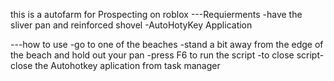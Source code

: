this is a autofarm for Prospecting on roblox 
---Requierments
-have the sliver pan and reinforced shovel
-AutoHotyKey Application

---how to use
-go to one of the beaches 
-stand a bit away from the edge of the beach and hold out your pan
-press F6 to run the script 
-to close script- close the Autohotkey aplication from task manager
